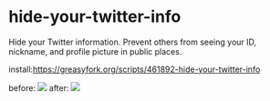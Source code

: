 # hide-your-twitter-info
Hide your Twitter information. Prevent others from seeing your ID, nickname, and profile picture in public places.

install:https://greasyfork.org/scripts/461892-hide-your-twitter-info


before:
![](https://kazoottt-1256684243.cos.ap-chengdu.myqcloud.com/202303152209393.png)
after:
![](https://kazoottt-1256684243.cos.ap-chengdu.myqcloud.com/202303152209246.png)

